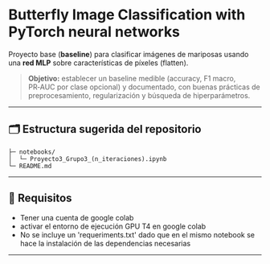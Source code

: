# Butterfly Image Classification with PyTorch neural networks

Proyecto base (**baseline**) para clasificar imágenes de mariposas usando una **red MLP** sobre características de píxeles (flatten).

> **Objetivo:** establecer un baseline medible (accuracy, F1 macro, PR‑AUC por clase opcional) y documentado, con buenas prácticas de preprocesamiento, regularización y búsqueda de hiperparámetros.

---

## 🗂️ Estructura sugerida del repositorio

```
├─ notebooks/
│  └─ Proyecto3_Grupo3_(n_iteraciones).ipynb
└─ README.md
```
---

## 🧰 Requisitos

- Tener una cuenta de google colab
- activar el entorno de ejecución GPU T4 en google colab
- No se incluye un 'requeriments.txt' dado que en el mismo notebook se hace la instalación de las dependencias necesarias
---

